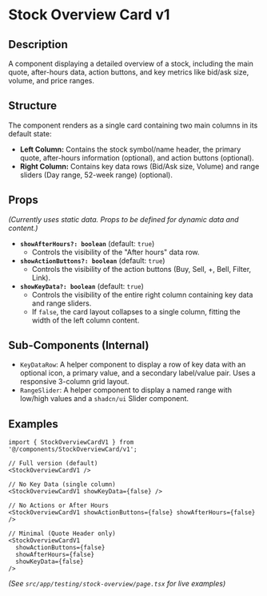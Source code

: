 # Stock Overview Card v1

## Description

A component displaying a detailed overview of a stock, including the main quote, after-hours data, action buttons, and key metrics like bid/ask size, volume, and price ranges.

## Structure

The component renders as a single card containing two main columns in its default state:
- **Left Column:** Contains the stock symbol/name header, the primary quote, after-hours information (optional), and action buttons (optional).
- **Right Column:** Contains key data rows (Bid/Ask size, Volume) and range sliders (Day range, 52-week range) (optional).

## Props

*(Currently uses static data. Props to be defined for dynamic data and content.)*

- **`showAfterHours?: boolean`** (default: `true`)
  - Controls the visibility of the "After hours" data row.
- **`showActionButtons?: boolean`** (default: `true`)
  - Controls the visibility of the action buttons (Buy, Sell, +, Bell, Filter, Link).
- **`showKeyData?: boolean`** (default: `true`)
  - Controls the visibility of the entire right column containing key data and range sliders.
  - If `false`, the card layout collapses to a single column, fitting the width of the left column content.

## Sub-Components (Internal)

- `KeyDataRow`: A helper component to display a row of key data with an optional icon, a primary value, and a secondary label/value pair. Uses a responsive 3-column grid layout.
- `RangeSlider`: A helper component to display a named range with low/high values and a `shadcn/ui` Slider component.

## Examples

```tsx
import { StockOverviewCardV1 } from '@/components/StockOverviewCard/v1';

// Full version (default)
<StockOverviewCardV1 />

// No Key Data (single column)
<StockOverviewCardV1 showKeyData={false} />

// No Actions or After Hours
<StockOverviewCardV1 showActionButtons={false} showAfterHours={false} />

// Minimal (Quote Header only)
<StockOverviewCardV1 
  showActionButtons={false} 
  showAfterHours={false} 
  showKeyData={false} 
/>
```

*(See `src/app/testing/stock-overview/page.tsx` for live examples)* 